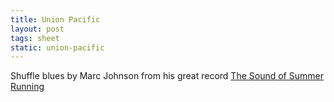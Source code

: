 ```yaml
---
title: Union Pacific
layout: post
tags: sheet
static: union-pacific
---
```


Shuffle blues by Marc Johnson from his great record [The Sound of Summer Running](https://en.wikipedia.org/wiki/The_Sound_of_Summer_Running)
